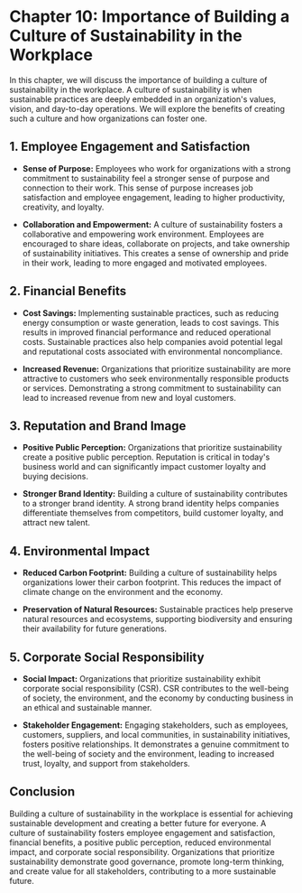 Chapter 10: Importance of Building a Culture of Sustainability in the Workplace
===============================================================================

In this chapter, we will discuss the importance of building a culture of sustainability in the workplace. A culture of sustainability is when sustainable practices are deeply embedded in an organization's values, vision, and day-to-day operations. We will explore the benefits of creating such a culture and how organizations can foster one.

**1. Employee Engagement and Satisfaction**
-------------------------------------------

* **Sense of Purpose:** Employees who work for organizations with a strong commitment to sustainability feel a stronger sense of purpose and connection to their work. This sense of purpose increases job satisfaction and employee engagement, leading to higher productivity, creativity, and loyalty.

* **Collaboration and Empowerment:** A culture of sustainability fosters a collaborative and empowering work environment. Employees are encouraged to share ideas, collaborate on projects, and take ownership of sustainability initiatives. This creates a sense of ownership and pride in their work, leading to more engaged and motivated employees.

**2. Financial Benefits**
-------------------------

* **Cost Savings:** Implementing sustainable practices, such as reducing energy consumption or waste generation, leads to cost savings. This results in improved financial performance and reduced operational costs. Sustainable practices also help companies avoid potential legal and reputational costs associated with environmental noncompliance.

* **Increased Revenue:** Organizations that prioritize sustainability are more attractive to customers who seek environmentally responsible products or services. Demonstrating a strong commitment to sustainability can lead to increased revenue from new and loyal customers.

**3. Reputation and Brand Image**
---------------------------------

* **Positive Public Perception:** Organizations that prioritize sustainability create a positive public perception. Reputation is critical in today's business world and can significantly impact customer loyalty and buying decisions.

* **Stronger Brand Identity:** Building a culture of sustainability contributes to a stronger brand identity. A strong brand identity helps companies differentiate themselves from competitors, build customer loyalty, and attract new talent.

**4. Environmental Impact**
---------------------------

* **Reduced Carbon Footprint:** Building a culture of sustainability helps organizations lower their carbon footprint. This reduces the impact of climate change on the environment and the economy.

* **Preservation of Natural Resources:** Sustainable practices help preserve natural resources and ecosystems, supporting biodiversity and ensuring their availability for future generations.

**5. Corporate Social Responsibility**
--------------------------------------

* **Social Impact:** Organizations that prioritize sustainability exhibit corporate social responsibility (CSR). CSR contributes to the well-being of society, the environment, and the economy by conducting business in an ethical and sustainable manner.

* **Stakeholder Engagement:** Engaging stakeholders, such as employees, customers, suppliers, and local communities, in sustainability initiatives, fosters positive relationships. It demonstrates a genuine commitment to the well-being of society and the environment, leading to increased trust, loyalty, and support from stakeholders.

**Conclusion**
--------------

Building a culture of sustainability in the workplace is essential for achieving sustainable development and creating a better future for everyone. A culture of sustainability fosters employee engagement and satisfaction, financial benefits, a positive public perception, reduced environmental impact, and corporate social responsibility. Organizations that prioritize sustainability demonstrate good governance, promote long-term thinking, and create value for all stakeholders, contributing to a more sustainable future.
